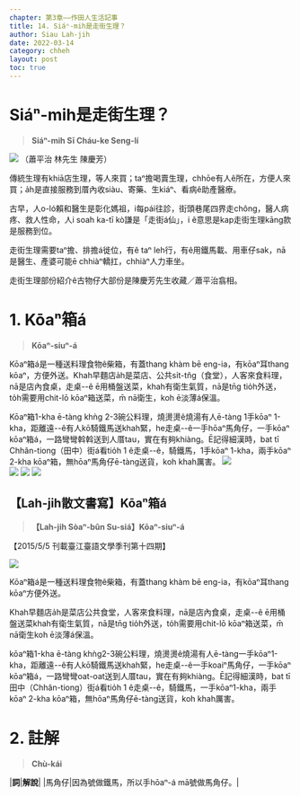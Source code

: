 ```yaml
---
chapter: 第3章——作田人生活記事
title: 14. Siáⁿ-mih是走街生理？
author: Siau Lah-jih
date: 2022-03-14
category: chheh
layout: post
toc: true
---
```


# Siáⁿ-mih是走街生理？
> **Siáⁿ-mih Sī Cháu-ke Seng-lí**

![](../too5/17/17-1-0陳慶芳.jpg)
（蕭平治 林先生 陳慶芳）

傳統生理有khiā店生理，等人來買；taⁿ擔喝賣生理，chhōe有人ê所在，方便人來買；a̍h是直接服務到厝內收siàu、寄藥、生kiáⁿ、看病ê助產醫療。

古早，人o-ló賴和醫生是彰化媽祖，i每pái往診，街頭巷尾四界走chông，醫人病疼、救人性命，人i soah ka-tī kò͘謙是「走街á仙」，i ê意思是kap走街生理kāng款是服務到位。

走街生理需要taⁿ擔、排擔á徙位，有ê taⁿ leh行，有ê用鐵馬載、用車仔sak，nā是醫生、產婆可能ē chhiàⁿ轎扛，chhiàⁿ人力車坐。

走街生理部份紹介ê古物仔大部份是陳慶芳先生收藏／蕭平治翕相。

# 1. Kōaⁿ箱á
> **Kōaⁿ-siuⁿ-á**

Kōaⁿ箱á是一種送料理食物ê柴箱，有蓋thang khàm bē eng-ia，有kōaⁿ耳thang kōaⁿ，方便外送。Khah早麵店a̍h是菜店、公共si̍t-tn̂g（食堂），人客來食料理，nā是店內食桌，走桌--ê ē用桶盤送菜，khah有衛生氣質，nā是tn̄g tio̍h外送，to̍h需要用chit-lō kōaⁿ箱送菜，m̄ nā衛生，koh ē淡薄á保溫。

Kōaⁿ箱1-kha ē-tàng khǹg 2-3碗公料理，燒燙燙ê燒湯有人ē-tàng 1手kōaⁿ 1-kha，距離遠--ê有人kō͘騎鐵馬送khah緊，he走桌--ê一手hōaⁿ馬角仔，一手kōaⁿ kōaⁿ箱á，一路彎彎斡斡送到人厝tau，實在有夠khiàng。Ē記得細漢時，bat tī Chhân-tiong（田中）街á看tio̍h 1 ê走桌--ê，騎鐵馬，1手kōaⁿ 1-kha，兩手kōaⁿ 2-kha kōaⁿ箱，無hōaⁿ馬角仔ē-tàng送貨，koh khah厲害。
![](../too5/17/17-1-1捾箱.jpg)  
![](../too5/17/17-1-2捾箱.jpg)
![](../too5/17/17-1-3捾箱竹塘.jpg)
![](../too5/17/17-1-4捾箱.jpg)

## 【Lah-jih散文書寫】Kōaⁿ箱á
> **【Lah-jih Sòaⁿ-bûn Su-siá】Kōaⁿ-siuⁿ-á**

【2015/5/5 刊載臺江臺語文學季刊第十四期】

![](../too5/17/17-39-1捾箱.jpg)

Kōaⁿ箱á是一種送料理食物ê柴箱，有蓋thang khàm bē eng-ia，有kōaⁿ耳thang kōaⁿ方便外送。

Khah早麵店a̍h是菜店公共食堂，人客來食料理，nā是店內食桌，走桌--ê ē用桶盤送菜khah有衛生氣質，nā是tn̄g tio̍h外送，to̍h需要用chit-lō kōaⁿ箱送菜，m̄ nā衛生koh ē淡薄á保溫。

kōaⁿ箱1-kha ē-tàng khǹg2-3碗公料理，燒燙燙ê燒湯有人ē-tàng一手kōaⁿ1-kha，距離遠--ê有人kō͘騎鐵馬送khah緊，he走桌--ê一手koaiⁿ馬角仔，一手kōaⁿ kōaⁿ箱á，一路彎彎oat-oat送到人厝tau，實在有夠khiàng。Ē記得細漢時，bat tī田中（Chhân-tiong）街á看tio̍h 1 ê走桌--ê，騎鐵馬，一手kōaⁿ1-kha，兩手kōaⁿ 2-kha kōaⁿ箱，無hōaⁿ馬角仔ē-tàng送貨，koh khah厲害。

# 2. 註解
> **Chù-kái**

|**詞**|**解說**|
|馬角仔|因為號做鐵馬，所以手hōaⁿ-á mā號做馬角仔。|